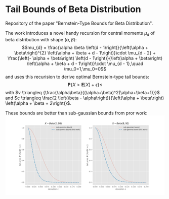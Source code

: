 # Tail Bounds of Beta Distribution

Repository of the paper "Bernstein-Type Bounds for Beta Distribution".

The work introduces a novel handy recursion for central moments $\mu_d$ of beta distribution with shape $(\alpha,\beta)$:
$$mu_{d} = \frac{\alpha \beta \left(d - 1\right)}{\left(\alpha + \beta\right)^{2} \left(\alpha + \beta + d - 1\right)}\cdot \mu_{d - 2} + \frac{\left(- \alpha + \beta\right) \left(d - 1\right)}{\left(\alpha + \beta\right) \left(\alpha + \beta + d - 1\right)}\cdot \mu_{d - 1},\quad \mu_0=1,\mu_0=0$$
and uses this recurision to derive optimal Bernstein-type tail bounds:
$$\mathbf{P}\{X > \mathbf{E}[X]+\epsilon \}  \leqslant $$
with $v \triangleq {\frac{\alpha\beta}{(\alpha+\beta)^2(\alpha+\beta+1)}}$ and $c \triangleq  \frac{2 \left(\beta - \alpha\right)}{\left(\alpha + \beta\right) \left(\alpha + \beta + 2\right)}$. 

These bounds are better than sub-gaussian bounds from pror work:
![image](comparison.svg)